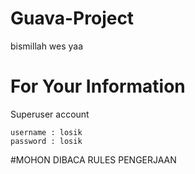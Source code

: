 # Guava-Project
bismillah wes yaa 

# For Your Information 
Superuser account 
```
username : losik
password : losik
```
#MOHON DIBACA RULES PENGERJAAN

